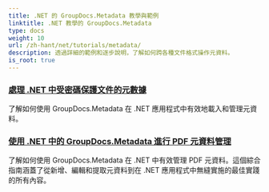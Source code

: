 ```yaml
---
title: .NET 的 GroupDocs.Metadata 教學與範例
linktitle: .NET 教學的 GroupDocs.Metadata
type: docs
weight: 10
url: /zh-hant/net/tutorials/metadata/
description: 透過詳細的範例和逐步說明，了解如何跨各種文件格式操作元資料。
is_root: true
---
```


### [處理 .NET 中受密碼保護文件的元數據](./load-metadata/)
了解如何使用 GroupDocs.Metadata 在 .NET 應用程式中有效地載入和管理元資料。
### [使用 .NET 中的 GroupDocs.Metadata 進行 PDF 元資料管理](./pdf-metadata-management/)
了解如何使用 GroupDocs.Metadata 在 .NET 中有效管理 PDF 元資料。這個綜合指南涵蓋了從新增、編輯和提取元資料到在 .NET 應用程式中無縫實施的最佳實踐的所有內容。